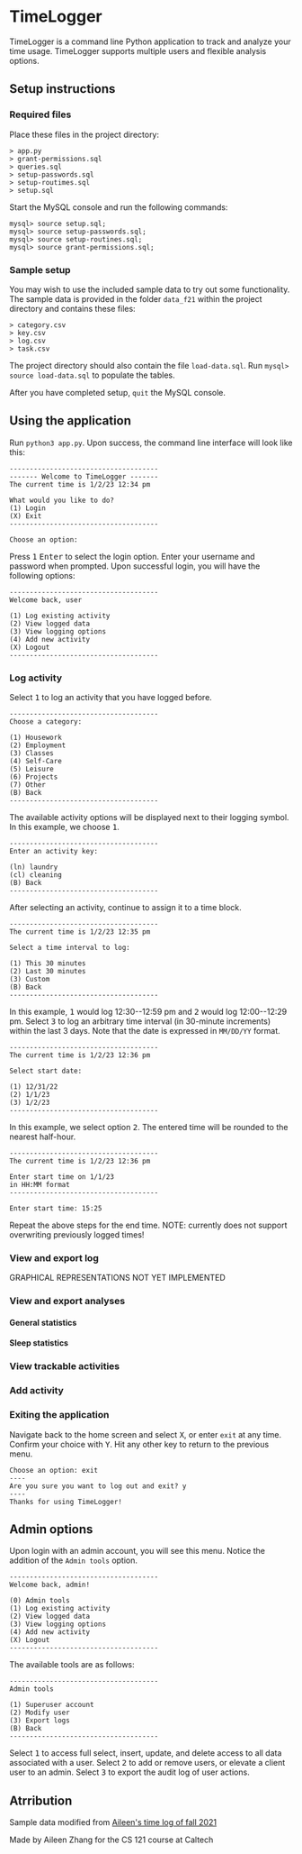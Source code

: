 # TimeLogger

TimeLogger is a command line Python application to track and analyze your time usage. TimeLogger supports multiple users and flexible analysis options.

## Setup instructions

### Required files

Place these files in the project directory:
```
> app.py
> grant-permissions.sql
> queries.sql
> setup-passwords.sql
> setup-routimes.sql
> setup.sql
```

Start the MySQL console and run the following commands:

```
mysql> source setup.sql;
mysql> source setup-passwords.sql;
mysql> source setup-routines.sql;
mysql> source grant-permissions.sql;
```

### Sample setup

You may wish to use the included sample data to try out some functionality. The sample data is provided in the folder `data_f21` within the project directory and contains these files:
```
> category.csv
> key.csv
> log.csv
> task.csv
```
The project directory should also contain the file `load-data.sql`. Run `mysql> source load-data.sql` to populate the tables.

After you have completed setup, `quit` the MySQL console.

## Using the application

Run `python3 app.py`. Upon success, the command line interface will look like this:
```
-------------------------------------
------- Welcome to TimeLogger -------
The current time is 1/2/23 12:34 pm

What would you like to do?
(1) Login
(X) Exit
-------------------------------------

Choose an option:
```
Press <kbd>1</kbd> <kbd>Enter</kbd> to select the login option. Enter your username and password when prompted. Upon successful login, you will have the following options:

```
-------------------------------------
Welcome back, user

(1) Log existing activity
(2) View logged data
(3) View logging options
(4) Add new activity
(X) Logout
-------------------------------------
```

### Log activity

Select <kbd>1</kbd> to log an activity that you have logged before.

```
-------------------------------------
Choose a category:

(1) Housework
(2) Employment
(3) Classes
(4) Self-Care
(5) Leisure
(6) Projects
(7) Other
(B) Back
-------------------------------------
```
The available activity options will be displayed next to their logging symbol. In this example, we choose <kbd>1</kbd>.
```
-------------------------------------
Enter an activity key:

(ln) laundry
(cl) cleaning
(B) Back
-------------------------------------
```
After selecting an activity, continue to assign it to a time block.
```
-------------------------------------
The current time is 1/2/23 12:35 pm

Select a time interval to log:

(1) This 30 minutes
(2) Last 30 minutes
(3) Custom
(B) Back
-------------------------------------
```
In this example, <kbd>1</kbd> would log 12:30--12:59 pm and <kbd>2</kbd> would log 12:00--12:29 pm. Select <kbd>3</kbd> to log an arbitrary time interval (in 30-minute increments) within the last 3 days. Note that the date is expressed in `MM/DD/YY` format.
```
-------------------------------------
The current time is 1/2/23 12:36 pm

Select start date:

(1) 12/31/22
(2) 1/1/23
(3) 1/2/23
-------------------------------------
```
In this example, we select option <kbd>2</kbd>. The entered time will be rounded to the nearest half-hour.

```
-------------------------------------
The current time is 1/2/23 12:36 pm

Enter start time on 1/1/23
in HH:MM format
-------------------------------------

Enter start time: 15:25
```
Repeat the above steps for the end time. NOTE: currently does not support overwriting previously logged times!


### View and export log

GRAPHICAL REPRESENTATIONS NOT YET IMPLEMENTED

### View and export analyses



#### General statistics

#### Sleep statistics


### View trackable activities



### Add activity




### Exiting the application

Navigate back to the home screen and select <kbd>X</kbd>, or enter `exit` at any time. Confirm your choice with <kbd>Y</kbd>. Hit any other key to return to the previous menu.

```
Choose an option: exit
----
Are you sure you want to log out and exit? y
----
Thanks for using TimeLogger!
```

## Admin options

Upon login with an admin account, you will see this menu. Notice the addition of the `Admin tools` option.

```
-------------------------------------
Welcome back, admin!

(0) Admin tools
(1) Log existing activity
(2) View logged data
(3) View logging options
(4) Add new activity
(X) Logout
-------------------------------------
```
The available tools are as follows:
```
-------------------------------------
Admin tools

(1) Superuser account
(2) Modify user
(3) Export logs
(B) Back
-------------------------------------
```
Select <kbd>1</kbd> to access full select, insert, update, and delete access to all data associated with a user. Select <kbd>2</kbd> to add or remove users, or elevate a client user to an admin. Select <kbd>3</kbd> to export the audit log of user actions.

## Atrribution

Sample data modified from [Aileen's time log of fall 2021](https://docs.google.com/spreadsheets/d/1NGe55vSQycfRIBiebFc60zmSeRqaMS72zelMbZAtP64/edit?usp=sharing)

Made by Aileen Zhang for the CS 121 course at Caltech